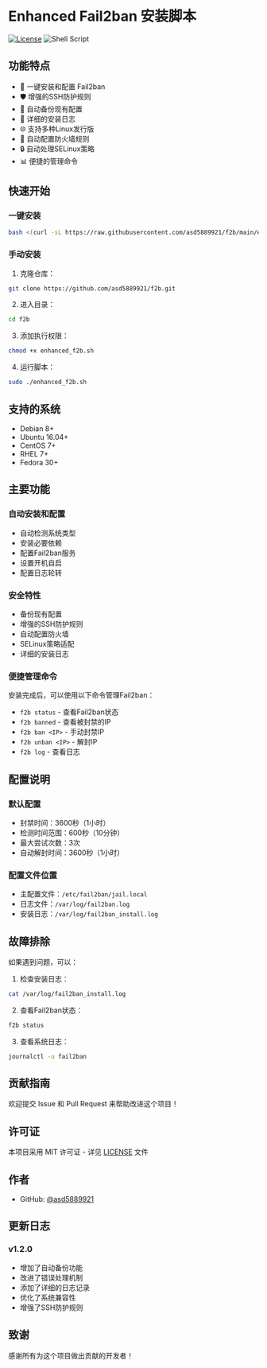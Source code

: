 # Enhanced Fail2ban 安装脚本

[![License](https://img.shields.io/badge/License-MIT-blue.svg)](LICENSE)
![Shell Script](https://img.shields.io/badge/Shell_Script-121011?style=flat&logo=gnu-bash&logoColor=white)

## 功能特点

- 🚀 一键安装和配置 Fail2ban
- 🛡️ 增强的SSH防护规则
- 🔄 自动备份现有配置
- 📝 详细的安装日志
- 🌐 支持多种Linux发行版
- 🔧 自动配置防火墙规则
- 🔒 自动处理SELinux策略
- 📊 便捷的管理命令

## 快速开始

### 一键安装

```bash
bash <(curl -sL https://raw.githubusercontent.com/asd5889921/f2b/main/enhanced_f2b.sh)
```

### 手动安装

1. 克隆仓库：
```bash
git clone https://github.com/asd5889921/f2b.git
```

2. 进入目录：
```bash
cd f2b
```

3. 添加执行权限：
```bash
chmod +x enhanced_f2b.sh
```

4. 运行脚本：
```bash
sudo ./enhanced_f2b.sh
```

## 支持的系统

- Debian 8+
- Ubuntu 16.04+
- CentOS 7+
- RHEL 7+
- Fedora 30+

## 主要功能

### 自动安装和配置
- 自动检测系统类型
- 安装必要依赖
- 配置Fail2ban服务
- 设置开机自启
- 配置日志轮转

### 安全特性
- 备份现有配置
- 增强的SSH防护规则
- 自动配置防火墙
- SELinux策略适配
- 详细的安装日志

### 便捷管理命令
安装完成后，可以使用以下命令管理Fail2ban：

- `f2b status` - 查看Fail2ban状态
- `f2b banned` - 查看被封禁的IP
- `f2b ban <IP>` - 手动封禁IP
- `f2b unban <IP>` - 解封IP
- `f2b log` - 查看日志

## 配置说明

### 默认配置
- 封禁时间：3600秒（1小时）
- 检测时间范围：600秒（10分钟）
- 最大尝试次数：3次
- 自动解封时间：3600秒（1小时）

### 配置文件位置
- 主配置文件：`/etc/fail2ban/jail.local`
- 日志文件：`/var/log/fail2ban.log`
- 安装日志：`/var/log/fail2ban_install.log`

## 故障排除

如果遇到问题，可以：

1. 检查安装日志：
```bash
cat /var/log/fail2ban_install.log
```

2. 查看Fail2ban状态：
```bash
f2b status
```

3. 查看系统日志：
```bash
journalctl -u fail2ban
```

## 贡献指南

欢迎提交 Issue 和 Pull Request 来帮助改进这个项目！

## 许可证

本项目采用 MIT 许可证 - 详见 [LICENSE](LICENSE) 文件

## 作者

- GitHub: [@asd5889921](https://github.com/asd5889921)

## 更新日志

### v1.2.0
- 增加了自动备份功能
- 改进了错误处理机制
- 添加了详细的日志记录
- 优化了系统兼容性
- 增强了SSH防护规则

## 致谢

感谢所有为这个项目做出贡献的开发者！
